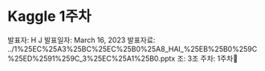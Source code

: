 # Kaggle 1주차

발표자: H J
발표일자: March 16, 2023
발표자료: ../1%25EC%25A3%25BC%25EC%25B0%25A8_HAI_%25EB%25B0%259C%25ED%2591%259C_3%25EC%25A1%25B0.pptx
조: 3조
주차: 1주차🤖